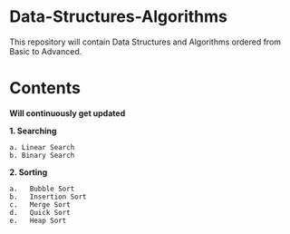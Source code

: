 # Data-Structures-Algorithms

This repository will contain Data Structures and Algorithms ordered from Basic to Advanced.

# Contents

**Will continuously get updated**

**1. Searching**<br>
```
a. Linear Search
b. Binary Search
```

**2. Sorting**<br>
```
a.   Bubble Sort
b.   Insertion Sort
c.   Merge Sort
d.   Quick Sort
e.   Heap Sort
```
